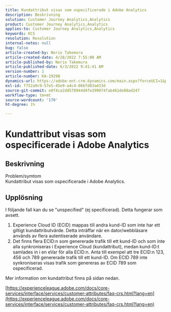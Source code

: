 ```yaml
---
title: Kundattribut visas som ospecificerade i Adobe Analytics
description: Beskrivning
solution: Customer Journey Analytics,Analytics
product: Customer Journey Analytics,Analytics
applies-to: Customer Journey Analytics,Analytics
keywords: KCS
resolution: Resolution
internal-notes: null
bug: false
article-created-by: Norio Takemura
article-created-date: 4/28/2022 7:55:00 AM
article-published-by: Norio Takemura
article-published-date: 6/3/2022 9:41:41 AM
version-number: 1
article-number: KA-19298
dynamics-url: https://adobe-ent.crm.dynamics.com/main.aspx?forceUCI=1&pagetype=entityrecord&etn=knowledgearticle&id=8aee8b7a-c8c6-ec11-a7b6-0022480a1af6
exl-id: f752a9c9-57e5-45e9-a4c4-066fd83ad33d
source-git-commit: e8f4ca2dd578944d4fe399074fab461de88ad247
workflow-type: tm+mt
source-wordcount: '170'
ht-degree: 1%

---
```


# Kundattribut visas som ospecificerade i Adobe Analytics

## Beskrivning

Problem/symtom
<br>Kundattribut visas som ospecificerade i Adobe Analytics.

## Upplösning




I följande fall kan du se &quot;unspecified&quot; (ej specificerad). Detta fungerar som avsett.

1. Experience Cloud ID (ECID) mappas till andra kund-ID som inte har ett giltigt kundattributvärde. Detta inträffar när en dator/webbläsare används av flera autentiserade användare.
2. Det finns flera ECID:n som genererade trafik till ett kund-ID och som inte alla synkroniseras i Experience Cloud (kundattribut), medan kund-ID:t samlades in i en eVar för alla ECID:n. Anta till exempel att tre ECID:n 123, 456 och 789 genererade trafik till ett kund-ID. Om ECID 789 inte synkroniseras visas trafik som genereras av ECID 789 som ospecificerad.




Mer information om kundattribut finns på sidan nedan.

[https://experienceleague.adobe.com/docs/core-services/interface/services/customer-attributes/faq-crs.html?lang=en](https://experienceleague.adobe.com/docs/core-services/interface/services/customer-attributes/faq-crs.html?lang=en)
